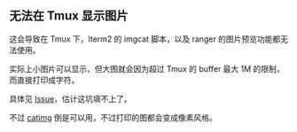 ## 无法在 Tmux 显示图片

这会导致在 Tmux 下，Iterm2 的 imgcat 脚本，以及 ranger 的图片预览功能都无法使用。

实际上小图片可以显示，但大图就会因为超过 Tmux 的 buffer 最大 1M 的限制，而直接打印成字符。

具体见 [Issue](https://github.com/tmux/tmux/issues/1502#issuecomment-429710887)，估计这坑填不上了。

不过 [catimg](https://github.com/posva/catimg) 倒是可以用，不过打印的图都会变成像素风格。

